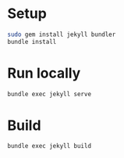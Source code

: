 # Setup

```sh
sudo gem install jekyll bundler
bundle install
```

# Run locally

```sh
bundle exec jekyll serve
```

# Build

```sh
bundle exec jekyll build
```

